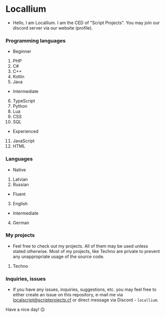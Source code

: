# Locallium

- Hello, I am Locallium. I am the CED of "Script Projects". You may join our discord server via our website (profile).

### Programming languages

- Beginner
1. PHP
2. C#
3. C++
4. Kotlin
5. Java

- Intermediate
6. TypeScript
7. Python
8. Lua
9. CSS
10. SQL

- Experienced
11. JavaScript
12. HTML

### Languages

- Native
1. Latvian
2. Russian
- Fluent
3. English
- Intermediate
4. German

### My projects

- Feel free to check out my projects. All of them may be used unless stated otherwise. Most of my projects, like Techno are private to prevent any unappropriate usage of the source code.

1. Techno

### Inquiries, issues

- If you have any issues, inquiries, suggestions, etc. you may feel free to either create an issue on this repository, e-mail me via localscript@scriptprojects.cf or direct message via Discord - `locallium`.

Have a nice day! 😉
